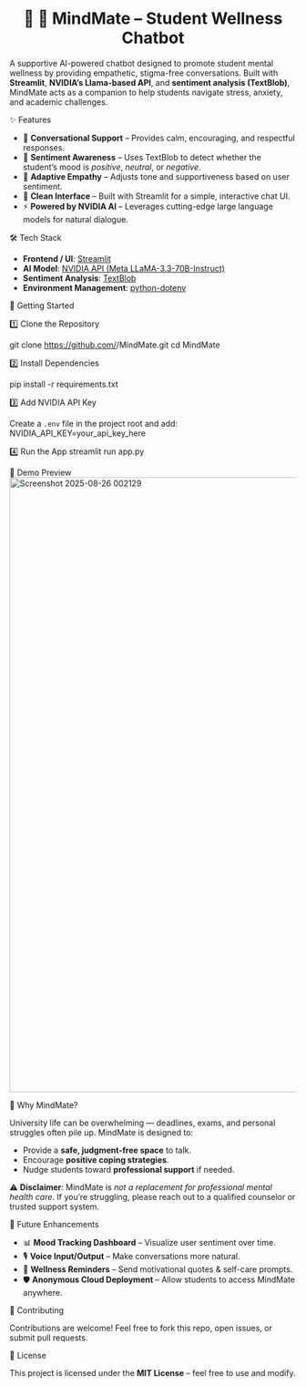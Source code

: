 <h1 align="center">🧠 <b>🧠 MindMate – Student Wellness Chatbot</b></h1>

A supportive AI-powered chatbot designed to promote student mental wellness by providing empathetic, stigma-free conversations. Built with **Streamlit**, **NVIDIA’s Llama-based API**, and **sentiment analysis (TextBlob)**, MindMate acts as a companion to help students navigate stress, anxiety, and academic challenges.

✨ Features

* 💬 **Conversational Support** – Provides calm, encouraging, and respectful responses.
* 🧾 **Sentiment Awareness** – Uses TextBlob to detect whether the student’s mood is *positive*, *neutral*, or *negative*.
* 🤝 **Adaptive Empathy** – Adjusts tone and supportiveness based on user sentiment.
* 🎨 **Clean Interface** – Built with Streamlit for a simple, interactive chat UI.
* ⚡ **Powered by NVIDIA AI** – Leverages cutting-edge large language models for natural dialogue.

🛠️ Tech Stack

* **Frontend / UI**: [Streamlit](https://streamlit.io/)
* **AI Model**: [NVIDIA API (Meta LLaMA-3.3-70B-Instruct)](https://build.nvidia.com/meta/llama-3_3-70b-instruct)
* **Sentiment Analysis**: [TextBlob](https://textblob.readthedocs.io/en/dev/)
* **Environment Management**: [python-dotenv](https://pypi.org/project/python-dotenv/)

🚀 Getting Started

1️⃣ Clone the Repository

git clone https://github.com/<your-username>/MindMate.git
cd MindMate

2️⃣ Install Dependencies

pip install -r requirements.txt

3️⃣ Add NVIDIA API Key

Create a `.env` file in the project root and add:
NVIDIA_API_KEY=your_api_key_here

4️⃣ Run the App
streamlit run app.py

📸 Demo Preview
<img width="1915" height="1079" alt="Screenshot 2025-08-26 002129" src="https://github.com/user-attachments/assets/5183b048-0dbd-4d0c-9754-ce160953992f" />

🤔 Why MindMate?

University life can be overwhelming — deadlines, exams, and personal struggles often pile up. MindMate is designed to:

* Provide a **safe, judgment-free space** to talk.
* Encourage **positive coping strategies**.
* Nudge students toward **professional support** if needed.

⚠️ **Disclaimer**: MindMate is *not a replacement for professional mental health care*. If you’re struggling, please reach out to a qualified counselor or trusted support system.

🌱 Future Enhancements

* 📊 **Mood Tracking Dashboard** – Visualize user sentiment over time.
* 🎙️ **Voice Input/Output** – Make conversations more natural.
* 🔔 **Wellness Reminders** – Send motivational quotes & self-care prompts.
* 🛡️ **Anonymous Cloud Deployment** – Allow students to access MindMate anywhere.

🤝 Contributing

Contributions are welcome! Feel free to fork this repo, open issues, or submit pull requests.

📄 License

This project is licensed under the **MIT License** – feel free to use and modify.

